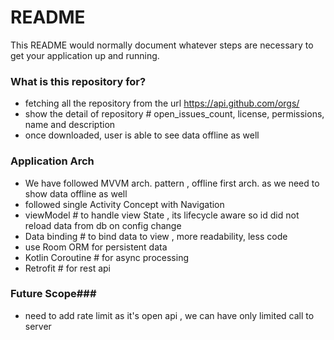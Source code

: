 # README #

This README would normally document whatever steps are necessary to get your application up and running.

### What is this repository for? ###

* fetching all the repository from the url https://api.github.com/orgs/
* show the detail of repository #  open_issues_count, license, permissions, name and description
* once downloaded, user is able to see data offline as well

### Application Arch ###

* We have followed MVVM arch. pattern , offline first arch. as we need to show data offline as well
* followed single Activity Concept with Navigation
* viewModel # to handle view State , its lifecycle aware so id did not reload data from db on config change
* Data binding # to bind data to view , more readability, less code
* use Room ORM for persistent data
* Kotlin Coroutine # for async processing
* Retrofit # for rest api

### Future Scope###
* need to add rate limit as it's open api , we can have only limited call to server

